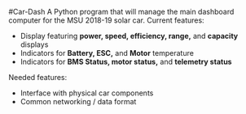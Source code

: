 #Car-Dash
A Python program that will manage the main dashboard computer for the MSU 2018-19 solar car.
Current features:
* Display featuring __power, speed, efficiency, range,__ and __capacity__ displays
* Indicators for __Battery, ESC,__ and __Motor__ temperature
* Indicators for __BMS Status, motor status,__ and __telemetry status__

Needed features:
* Interface with physical car components
* Common networking / data format
